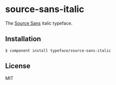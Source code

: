 
# source-sans-italic
  
  The [Source Sans](https://typekit.com/fonts/source-sans-pro) italic typeface.

## Installation

    $ component install typeface/source-sans-italic

## License

  MIT